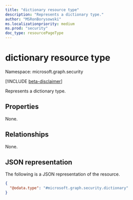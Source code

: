 ```yaml
---
title: "dictionary resource type"
description: "Represents a dictionary type."
author: "MSRonBorysowski"
ms.localizationpriority: medium
ms.prod: "security"
doc_type: resourcePageType
---
```


# dictionary resource type

Namespace: microsoft.graph.security

[!INCLUDE [beta-disclaimer](../../includes/beta-disclaimer.md)]

Represents a dictionary type.

## Properties

None.

## Relationships

None.

## JSON representation

The following is a JSON representation of the resource.

<!-- {
  "blockType": "resource",
  "@odata.type": "microsoft.graph.security.dictionary",
  "openType": true
}
-->
``` json
{
  "@odata.type": "#microsoft.graph.security.dictionary"
}
```

